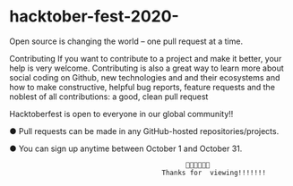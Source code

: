 # hacktober-fest-2020-
Open source is changing the world – one pull request at a time.


Contributing If you want to contribute to a project and make it better, your help is very welcome. Contributing is also a great way to learn more about social coding on Github, new technologies and and their ecosystems and how to make constructive, helpful bug reports, feature requests and the noblest of all contributions: a good, clean pull request



Hacktoberfest is open to everyone in our global community!!

● Pull requests can be made in any GitHub-hosted repositories/projects.

● You can sign up anytime between October 1 and October 31.



                                                
                                                
                                                
                                                
                                                
                                                
                                                🙏🙏🙏🙏🙏🙏
                                          Thanks for  viewing!!!!!!!
